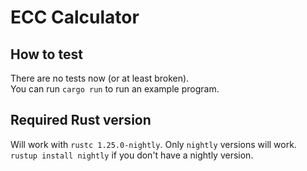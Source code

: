 # ECC Calculator
## How to test
There are no tests now (or at least broken).  
You can run `cargo run` to run an example program.

## Required Rust version
Will work with `rustc 1.25.0-nightly`. Only `nightly` versions will work.  
`rustup install nightly` if you don't have a nightly version.